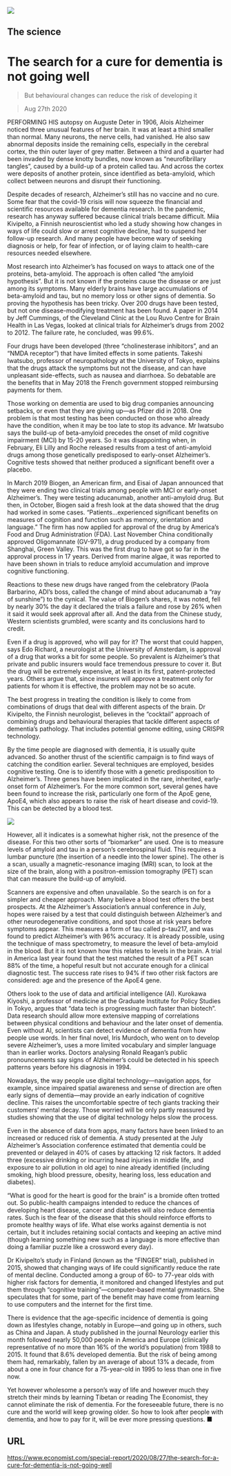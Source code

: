 ![](./images/20200829_SRD002_0.jpg)

## The science

# The search for a cure for dementia is not going well

> But behavioural changes can reduce the risk of developing it

> Aug 27th 2020

PERFORMING HIS autopsy on Auguste Deter in 1906, Alois Alzheimer noticed three unusual features of her brain. It was at least a third smaller than normal. Many neurons, the nerve cells, had vanished. He also saw abnormal deposits inside the remaining cells, especially in the cerebral cortex, the thin outer layer of grey matter. Between a third and a quarter had been invaded by dense knotty bundles, now known as “neurofibrillary tangles”, caused by a build-up of a protein called tau. And across the cortex were deposits of another protein, since identified as beta-amyloid, which collect between neurons and disrupt their functioning.

Despite decades of research, Alzheimer’s still has no vaccine and no cure. Some fear that the covid-19 crisis will now squeeze the financial and scientific resources available for dementia research. In the pandemic, research has anyway suffered because clinical trials became difficult. Miia Kivipelto, a Finnish neuroscientist who led a study showing how changes in ways of life could slow or arrest cognitive decline, had to suspend her follow-up research. And many people have become wary of seeking diagnosis or help, for fear of infection, or of laying claim to health-care resources needed elsewhere.

Most research into Alzheimer’s has focused on ways to attack one of the proteins, beta-amyloid. The approach is often called “the amyloid hypothesis”. But it is not known if the proteins cause the disease or are just among its symptoms. Many elderly brains have large accumulations of beta-amyloid and tau, but no memory loss or other signs of dementia. So proving the hypothesis has been tricky. Over 200 drugs have been tested, but not one disease-modifying treatment has been found. A paper in 2014 by Jeff Cummings, of the Cleveland Clinic at the Lou Ruvo Centre for Brain Health in Las Vegas, looked at clinical trials for Alzheimer’s drugs from 2002 to 2012. The failure rate, he concluded, was 99.6%.

Four drugs have been developed (three “cholinesterase inhibitors”, and an “NMDA receptor”) that have limited effects in some patients. Takeshi Iwatsubo, professor of neuropathology at the University of Tokyo, explains that the drugs attack the symptoms but not the disease, and can have unpleasant side-effects, such as nausea and diarrhoea. So debatable are the benefits that in May 2018 the French government stopped reimbursing payments for them.

Those working on dementia are used to big drug companies announcing setbacks, or even that they are giving up—as Pfizer did in 2018. One problem is that most testing has been conducted on those who already have the condition, when it may be too late to stop its advance. Mr Iwatsubo says the build-up of beta-amyloid precedes the onset of mild cognitive impairment (MCI) by 15-20 years. So it was disappointing when, in February, Eli Lilly and Roche released results from a test of anti-amyloid drugs among those genetically predisposed to early-onset Alzheimer’s. Cognitive tests showed that neither produced a significant benefit over a placebo.

In March 2019 Biogen, an American firm, and Eisai of Japan announced that they were ending two clinical trials among people with MCI or early-onset Alzheimer’s. They were testing aducanumab, another anti-amyloid drug. But then, in October, Biogen said a fresh look at the data showed that the drug had worked in some cases. “Patients…experienced significant benefits on measures of cognition and function such as memory, orientation and language.” The firm has now applied for approval of the drug by America’s Food and Drug Administration (FDA). Last November China conditionally approved Oligomannate (GV-971), a drug produced by a company from Shanghai, Green Valley. This was the first drug to have got so far in the approval process in 17 years. Derived from marine algae, it was reported to have been shown in trials to reduce amyloid accumulation and improve cognitive functioning.

Reactions to these new drugs have ranged from the celebratory (Paola Barbarino, ADI’s boss, called the change of mind about aducanumab a “ray of sunshine”) to the cynical. The value of Biogen’s shares, it was noted, fell by nearly 30% the day it declared the trials a failure and rose by 26% when it said it would seek approval after all. And the data from the Chinese study, Western scientists grumbled, were scanty and its conclusions hard to credit.

Even if a drug is approved, who will pay for it? The worst that could happen, says Edo Richard, a neurologist at the University of Amsterdam, is approval of a drug that works a bit for some people. So prevalent is Alzheimer’s that private and public insurers would face tremendous pressure to cover it. But the drug will be extremely expensive, at least in its first, patent-protected years. Others argue that, since insurers will approve a treatment only for patients for whom it is effective, the problem may not be so acute.

The best progress in treating the condition is likely to come from combinations of drugs that deal with different aspects of the brain. Dr Kivipelto, the Finnish neurologist, believes in the “cocktail” approach of combining drugs and behavioural therapies that tackle different aspects of dementia’s pathology. That includes potential genome editing, using CRISPR technology.

By the time people are diagnosed with dementia, it is usually quite advanced. So another thrust of the scientific campaign is to find ways of catching the condition earlier. Several techniques are employed, besides cognitive testing. One is to identify those with a genetic predisposition to Alzheimer’s. Three genes have been implicated in the rare, inherited, early-onset form of Alzheimer’s. For the more common sort, several genes have been found to increase the risk, particularly one form of the ApoE gene, ApoE4, which also appears to raise the risk of heart disease and covid-19. This can be detected by a blood test.



![](./images/20200829_SRD010_0.jpg)

However, all it indicates is a somewhat higher risk, not the presence of the disease. For this two other sorts of “biomarker” are used. One is to measure levels of amyloid and tau in a person’s cerebrospinal fluid. This requires a lumbar puncture (the insertion of a needle into the lower spine). The other is a scan, usually a magnetic-resonance imaging (MRI) scan, to look at the size of the brain, along with a positron-emission tomography (PET) scan that can measure the build-up of amyloid.

Scanners are expensive and often unavailable. So the search is on for a simpler and cheaper approach. Many believe a blood test offers the best prospects. At the Alzheimer’s Association’s annual conference in July, hopes were raised by a test that could distinguish between Alzheimer’s and other neurodegenerative conditions, and spot those at risk years before symptoms appear. This measures a form of tau called p-tau217, and was found to predict Alzheimer’s with 96% accuracy. It is already possible, using the technique of mass spectrometry, to measure the level of beta-amyloid in the blood. But it is not known how this relates to levels in the brain. A trial in America last year found that the test matched the result of a PET scan 88% of the time, a hopeful result but not accurate enough for a clinical diagnostic test. The success rate rises to 94% if two other risk factors are considered: age and the presence of the ApoE4 gene.

Others look to the use of data and artificial intelligence (AI). Kurokawa Kiyoshi, a professor of medicine at the Graduate Institute for Policy Studies in Tokyo, argues that “data tech is progressing much faster than biotech”. Data research should allow more extensive mapping of correlations between physical conditions and behaviour and the later onset of dementia. Even without AI, scientists can detect evidence of dementia from how people use words. In her final novel, Iris Murdoch, who went on to develop severe Alzheimer’s, uses a more limited vocabulary and simpler language than in earlier works. Doctors analysing Ronald Reagan’s public pronouncements say signs of Alzheimer’s could be detected in his speech patterns years before his diagnosis in 1994.

Nowadays, the way people use digital technology—navigation apps, for example, since impaired spatial awareness and sense of direction are often early signs of dementia—may provide an early indication of cognitive decline. This raises the uncomfortable spectre of tech giants tracking their customers’ mental decay. Those worried will be only partly reassured by studies showing that the use of digital technology helps slow the process.

Even in the absence of data from apps, many factors have been linked to an increased or reduced risk of dementia. A study presented at the July Alzheimer’s Association conference estimated that dementia could be prevented or delayed in 40% of cases by attacking 12 risk factors. It added three (excessive drinking or incurring head injuries in middle life, and exposure to air pollution in old age) to nine already identified (including smoking, high blood pressure, obesity, hearing loss, less education and diabetes).

“What is good for the heart is good for the brain” is a bromide often trotted out. So public-health campaigns intended to reduce the chances of developing heart disease, cancer and diabetes will also reduce dementia rates. Such is the fear of the disease that this should reinforce efforts to promote healthy ways of life. What else works against dementia is not certain, but it includes retaining social contacts and keeping an active mind (though learning something new such as a language is more effective than doing a familiar puzzle like a crossword every day).

Dr Kivipelto’s study in Finland (known as the “FINGER” trial), published in 2015, showed that changing ways of life could significantly reduce the rate of mental decline. Conducted among a group of 60- to 77-year olds with higher risk factors for dementia, it monitored and changed lifestyles and put them through “cognitive training”—computer-based mental gymnastics. She speculates that for some, part of the benefit may have come from learning to use computers and the internet for the first time.

There is evidence that the age-specific incidence of dementia is going down as lifestyles change, notably in Europe—and going up in others, such as China and Japan. A study published in the journal Neurology earlier this month followed nearly 50,000 people in America and Europe (clinically representative of no more than 16% of the world’s population) from 1988 to 2015. It found that 8.6% developed dementia. But the risk of being among them had, remarkably, fallen by an average of about 13% a decade, from about a one in four chance for a 75-year-old in 1995 to less than one in five now.

Yet however wholesome a person’s way of life and however much they stretch their minds by learning Tibetan or reading The Economist, they cannot eliminate the risk of dementia. For the foreseeable future, there is no cure and the world will keep growing older. So how to look after people with dementia, and how to pay for it, will be ever more pressing questions. ■

## URL

https://www.economist.com/special-report/2020/08/27/the-search-for-a-cure-for-dementia-is-not-going-well
